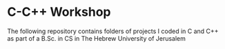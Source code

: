 # C-C++ Workshop
The following repository contains folders of projects I coded in C and C++ as part of a B.Sc. in CS in The Hebrew University of Jerusalem
